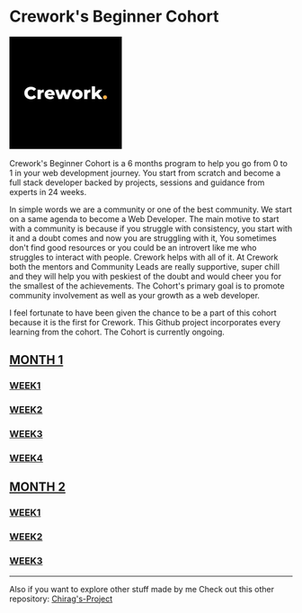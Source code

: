 # Crework's Beginner Cohort

<img src="./beginner-cohort/Month%201/Week%201/Images/Qm1uH72C_400x400.jpg" alt="Crework" height="200px" width="200px">

Crework's Beginner Cohort is a 6 months program to help you go from 0 to 1 in your web development journey. You start from scratch and become a full stack developer backed by projects, sessions and guidance from experts in 24 weeks.

In simple words we are a community or one of the best community. We start on a same agenda to become a Web Developer. The main motive to start with a community is because if you struggle with consistency, you start with it and a doubt comes and now you are struggling with it, You sometimes don't find good resources or you could be an introvert like me who struggles to interact with people. Crework helps with all of it. At Crework both the mentors and Community Leads are really supportive, super chill and they will help you with peskiest of the doubt and would cheer you for the smallest of the achievements. The Cohort's primary goal is to promote community involvement as well as your growth as a web developer. 

I feel fortunate to have been given the chance to be a part of this cohort because it is the first for Crework. This Github project incorporates every learning from the cohort. The Cohort is currently ongoing.

## [MONTH 1](./beginner-cohort/Month%201/)
### [WEEK1](./beginner-cohort/Month%201/Week%201/)
### [WEEK2](./beginner-cohort/Month%201/Week%202/)
### [WEEK3](./beginner-cohort/Month%201/Week%203/Crework%20Clone/)
### [WEEK4](./beginner-cohort/Month%201/Week%204/)

## [MONTH 2](./beginner-cohort/Month%202/)
### [WEEK1](./beginner-cohort/Month%202/Week%201/)
### [WEEK2](./beginner-cohort/Month%202/Week%202/)
### [WEEK3](./beginner-cohort/Month%202/Week%203/)
--- 

Also if you want to explore other stuff made by me Check out this other repository: [Chirag's-Project](https://github.com/chirag-chhajed/Chirag-s-Project) 

